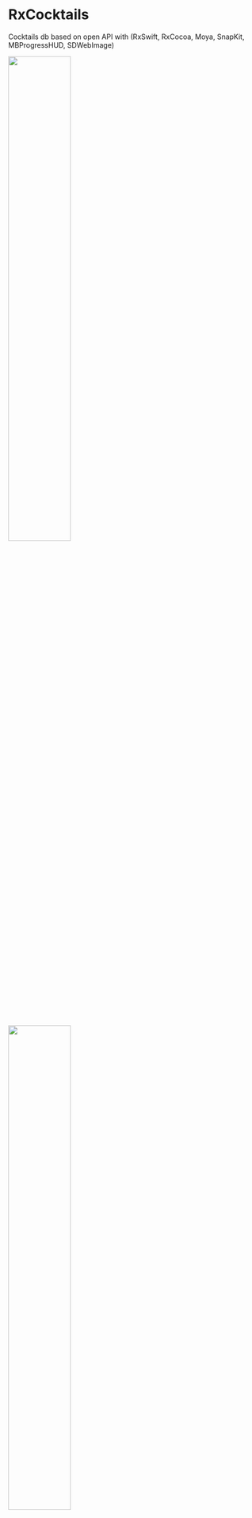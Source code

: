 # RxCocktails
Cocktails db based on open API with (RxSwift, RxCocoa, Moya, SnapKit, MBProgressHUD, SDWebImage)

<img src="https://user-images.githubusercontent.com/29354959/122420726-8fd2d300-cf94-11eb-8155-6b6dc3e5f72d.png" width=50%> <img src="https://user-images.githubusercontent.com/29354959/122420762-94978700-cf94-11eb-839e-ad8f30cc5085.png" width=50%>
